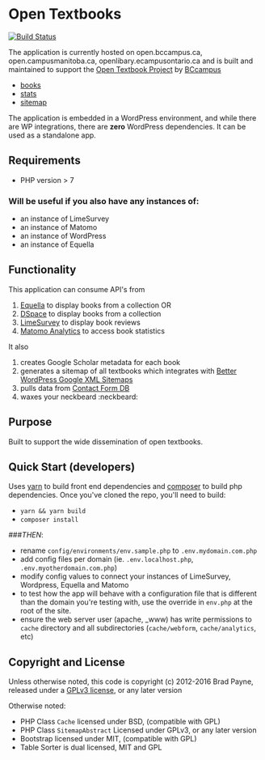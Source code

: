 # Open Textbooks
[![Build Status](https://travis-ci.com/BCcampus/opentextbooks.svg?branch=dev)](https://travis-ci.com/BCcampus/opentextbooks)

The application is currently hosted on open.bccampus.ca, open.campusmanitoba.ca, openlibary.ecampusontario.ca and is built and maintained to support the [Open Textbook Project](https://open.bccampus.ca/2016/06/01/the-b-c-open-textbook-project-celebrates-another-milestone-151-open-textbooks/) by [BCcampus](https://bccampus.ca/)
- [books](https://open.bccampus.ca/find-open-textbooks/)
- [stats](https://open.bccampus.ca/open-textbook-stats)
- [sitemap](https://open.bccampus.ca/wp-content/opensolr/opentextbooks/sitemap.php)

The application is embedded in a WordPress environment, and while there are WP integrations, there are **zero** WordPress dependencies. It can be used as a standalone app.

## Requirements
- PHP version > 7

### Will be useful if you also have any instances of:
- an instance of LimeSurvey
- an instance of Matomo
- an instance of WordPress
- an instance of Equella

## Functionality
This application can consume API's from
 1. [Equella](https://github.com/equella/Equella) to display books from a collection OR
 2. [DSpace](http://dspace.org/) to display books from a collection 
 2. [LimeSurvey](https://www.limesurvey.org/) to display book reviews
 3. [Matomo Analytics](https://matomo.org/) to access book statistics

It also
 1. creates Google Scholar metadata for each book
 2. generates a sitemap of all textbooks which integrates with [Better WordPress Google XML Sitemaps](https://wordpress.org/plugins/bwp-google-xml-sitemaps/)
 3. pulls data from [Contact Form DB](https://wordpress.org/plugins/contact-form-7-to-database-extension/)
 4. waxes your neckbeard :neckbeard:

## Purpose
Built to support the wide dissemination of open textbooks.

## Quick Start (developers)
Uses [yarn](https://yarnpkg.com/en/) to build front end dependencies and [composer](https://getcomposer.org/) to build php dependencies. Once you've cloned the repo, you'll need to build:
- `yarn && yarn build` 
- `composer install`

###*THEN*:
- rename `config/environments/env.sample.php` to `.env.mydomain.com.php` 
- add config files per domain (ie. `.env.localhost.php`, `.env.myotherdomain.com.php`)
- modify config values to connect your instances of LimeSurvey, Wordpress, Equella and Matomo
- to test how the app will behave with a configuration file that is different than the domain you're testing with, use the override in `env.php` at the root of the site.
- ensure the web server user (apache, _www) has write permissions to `cache` directory and all subdirectories (`cache/webform`, `cache/analytics`, etc)

## Copyright and License
Unless otherwise noted, this code is copyright (c) 2012-2016 Brad Payne, released under a [GPLv3 license](https://www.gnu.org/licenses/gpl.html), or any later version

Otherwise noted:
- PHP Class `Cache` licensed under BSD, (compatible with GPL)
- PHP Class `SitemapAbstract` Licensed under GPLv3, or any later version
- Bootstrap licensed under MIT, (compatible with GPL)
- Table Sorter is dual licensed, MIT and GPL
